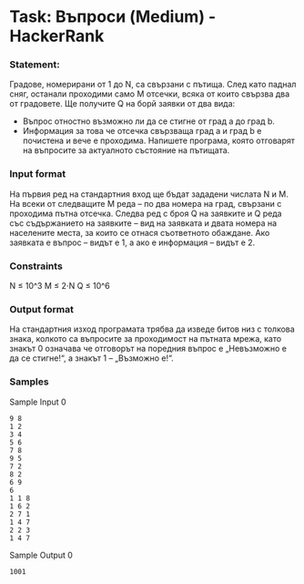 # Task: Въпроси (Medium) - HackerRank
### Statement:
Градове, номерирани от 1 до N, са свързани с пътища. След като паднал сняг, останали проходими само M отсечки, всяка от които свързва два от градовете.
Ще получите Q на борй заявки от два вида:
* Въпрос отностно възможно ли да се стигне от град a до град b.
* Информация за това че отсечка свързваща град a и град b е почистена и вече е проходима.
Напишете програма, която отговарят на въпросите за актуалното състояние на пътищата.

### Input format
На първия ред на стандартния вход ще бъдат зададени числата N и M. На всеки от следващите M реда – по два номера на град, свързани с проходима пътна отсечка.
Следва ред с броя Q на заявките и Q реда със съдържанието на заявките – вид на заявката и двата номера на населените места, за които се отнася съответното обаждане.
Ако заявката е въпрос – видът е 1, а ако е информация – видът е 2.

### Constraints
N ≤ 10^3
M ≤ 2⋅N
Q ≤ 10^6

### Output format
На стандартния изход програмата трябва да изведе битов низ с толкова знака, колкото са въпросите за проходимост на пътната мрежа, като знакът 0 означава че отговорът на поредния въпрос е „Невъзможно е да се стигне!“, а знакът 1 – „Възможно е!“.

### Samples
Sample Input 0
```
9 8
1 2
3 4
5 6
7 8
9 5
7 2
8 2
6 9
6
1 1 8
1 6 2
2 7 1
1 4 7
2 2 3
1 4 7
```
Sample Output 0
```
1001
```
